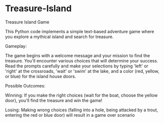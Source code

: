 # Treasure-Island


Treasure Island Game

This Python code implements a simple text-based adventure game where you explore a mythical island and search for treasure.

Gameplay:

The game begins with a welcome message and your mission to find the treasure. You'll encounter various choices that will determine your success. Read the prompts carefully and make your selections by typing 'left' or 'right' at the crossroads, 'wait' or 'swim' at the lake, and a color (red, yellow, or blue) for the island house doors.

Possible Outcomes:

Winning: If you make the right choices (wait for the boat, choose the yellow door), you'll find the treasure and win the game!

Losing: Making wrong choices (falling into a hole, being attacked by a trout, entering the red or blue door) will result in a game over scenario
